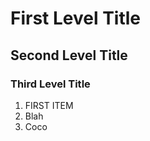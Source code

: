 # First Level Title

## Second Level Title

### Third Level Title

1. FIRST ITEM
2. Blah
3. Coco



